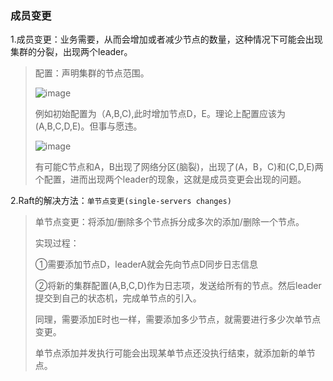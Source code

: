 ### 成员变更 

1.成员变更：业务需要，从而会增加或者减少节点的数量，这种情况下可能会出现集群的分裂，出现两个leader。

>配置：声明集群的节点范围。
>
>![image](https://tvax3.sinaimg.cn/large/0085EwgIgy1gtatkgfinfj30ob08kgnd.jpg)
>
>例如初始配置为（A,B,C),此时增加节点D，E。理论上配置应该为(A,B,C,D,E)。但事与愿违。
>
>![image](https://tvax2.sinaimg.cn/large/0085EwgIgy1gtatntdf5bj30o9067dj5.jpg)
>
>有可能C节点和A，B出现了网络分区(脑裂)，出现了(A，B，C)和(C,D,E)两个配置，进而出现两个leader的现象，这就是成员变更会出现的问题。

2.Raft的解决方法：`单节点变更(single-servers changes)`

>单节点变更：将添加/删除多个节点拆分成多次的添加/删除一个节点。
>
>实现过程：
>
>①需要添加节点D，leaderA就会先向节点D同步日志信息
>
>②将新的集群配置(A,B,C,D)作为日志项，发送给所有的节点。然后leader提交到自己的状态机，完成单节点的引入。
>
>同理，需要添加E时也一样，需要添加多少节点，就需要进行多少次单节点变更。
>
>单节点添加并发执行可能会出现某单节点还没执行结束，就添加新的单节点。

